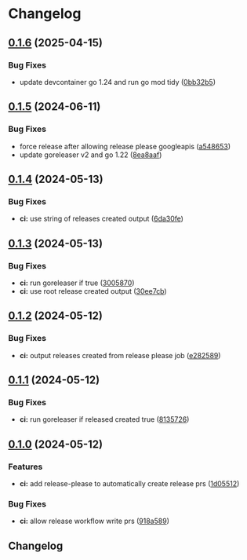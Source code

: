 # Changelog

## [0.1.6](https://github.com/derektamsen/ldapreporter/compare/v0.1.5...v0.1.6) (2025-04-15)


### Bug Fixes

* update devcontainer go 1.24 and run go mod tidy ([0bb32b5](https://github.com/derektamsen/ldapreporter/commit/0bb32b51b92728dd4308b590ae8e83be09a3adab))

## [0.1.5](https://github.com/derektamsen/ldapreporter/compare/v0.1.4...v0.1.5) (2024-06-11)


### Bug Fixes

* force release after allowing release please googleapis ([a548653](https://github.com/derektamsen/ldapreporter/commit/a548653c34e48b4f8535f74569b080feeee18eed))
* update goreleaser v2 and go 1.22 ([8ea8aaf](https://github.com/derektamsen/ldapreporter/commit/8ea8aaf08476887fbd8fec978cadea44c27c383a))

## [0.1.4](https://github.com/derektamsen/ldapreporter/compare/v0.1.3...v0.1.4) (2024-05-13)


### Bug Fixes

* **ci:** use string of releases created output ([6da30fe](https://github.com/derektamsen/ldapreporter/commit/6da30fef10a30eb3554c102113881e98ac4c762d))

## [0.1.3](https://github.com/derektamsen/ldapreporter/compare/v0.1.2...v0.1.3) (2024-05-13)


### Bug Fixes

* **ci:** run goreleaser if true ([3005870](https://github.com/derektamsen/ldapreporter/commit/300587083d237ad73ad3ae5c16d63693972346b8))
* **ci:** use root release created output ([30ee7cb](https://github.com/derektamsen/ldapreporter/commit/30ee7cbfde6612608e0b92e9a1fd01e37ff68053))

## [0.1.2](https://github.com/derektamsen/ldapreporter/compare/v0.1.1...v0.1.2) (2024-05-12)


### Bug Fixes

* **ci:** output releases created from release please job ([e282589](https://github.com/derektamsen/ldapreporter/commit/e2825898678ce55b100adb3cf47ca89f06a6be74))

## [0.1.1](https://github.com/derektamsen/ldapreporter/compare/v0.1.0...v0.1.1) (2024-05-12)


### Bug Fixes

* **ci:** run goreleaser if released created true ([8135726](https://github.com/derektamsen/ldapreporter/commit/8135726df71dc8ca3169f3a19d8bf94bd400c45c))

## [0.1.0](https://github.com/derektamsen/ldapreporter/compare/v0.0.3...v0.1.0) (2024-05-12)


### Features

* **ci:** add release-please to automatically create release prs ([1d05512](https://github.com/derektamsen/ldapreporter/commit/1d05512ba7962e9c21ff3aa82189f15e5fc84216))


### Bug Fixes

* **ci:** allow release workflow write prs ([918a589](https://github.com/derektamsen/ldapreporter/commit/918a58916a18349b7b330da5c80e55542e686a94))

## Changelog

